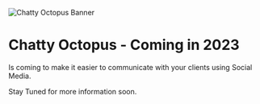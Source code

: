 ![Chatty Octopus Banner](https://chattyoctopus.com/images/octopus_banner.jpg)

# Chatty Octopus - Coming in 2023

Is coming to make it easier to communicate with your clients using Social Media.
  
Stay Tuned for more information soon.
